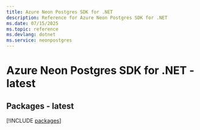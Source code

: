 ```yaml
---
title: Azure Neon Postgres SDK for .NET
description: Reference for Azure Neon Postgres SDK for .NET
ms.date: 07/15/2025
ms.topic: reference
ms.devlang: dotnet
ms.service: neonpostgres
---
```

# Azure Neon Postgres SDK for .NET - latest
## Packages - latest
[!INCLUDE [packages](neon-postgres-index.md)]